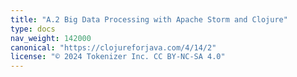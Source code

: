```yaml
---
title: "A.2 Big Data Processing with Apache Storm and Clojure"
type: docs
nav_weight: 142000
canonical: "https://clojureforjava.com/4/14/2"
license: "© 2024 Tokenizer Inc. CC BY-NC-SA 4.0"
---
```

